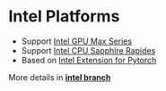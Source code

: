 # Intel Platforms 

* Support [Intel GPU Max Series](https://www.intel.com/content/www/us/en/products/details/discrete-gpus/data-center-gpu/max-series.html)    
* Support [Intel CPU Sapphire Rapides](https://ark.intel.com/content/www/us/en/ark/products/codename/126212/products-formerly-sapphire-rapids.html)    
* Based on [Intel Extension for Pytorch](https://intel.github.io/intel-extension-for-pytorch)    

More details in  [**intel branch**](https://github.com/mu-cai/matryoshka-mm/tree/intel/docs/intel)
